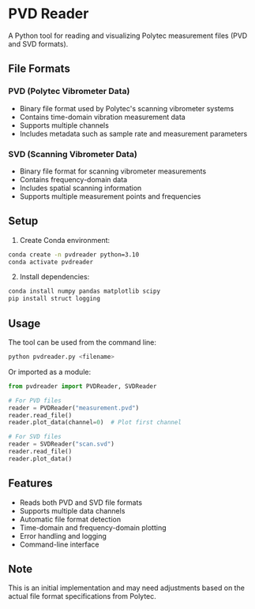 # PVD Reader

A Python tool for reading and visualizing Polytec measurement files (PVD and SVD formats).

## File Formats

### PVD (Polytec Vibrometer Data)
- Binary file format used by Polytec's scanning vibrometer systems
- Contains time-domain vibration measurement data
- Supports multiple channels
- Includes metadata such as sample rate and measurement parameters

### SVD (Scanning Vibrometer Data)
- Binary file format for scanning vibrometer measurements
- Contains frequency-domain data
- Includes spatial scanning information
- Supports multiple measurement points and frequencies

## Setup

1. Create Conda environment:
```bash
conda create -n pvdreader python=3.10
conda activate pvdreader
```

2. Install dependencies:
```bash
conda install numpy pandas matplotlib scipy
pip install struct logging
```

## Usage

The tool can be used from the command line:
```bash
python pvdreader.py <filename>
```

Or imported as a module:
```python
from pvdreader import PVDReader, SVDReader

# For PVD files
reader = PVDReader("measurement.pvd")
reader.read_file()
reader.plot_data(channel=0)  # Plot first channel

# For SVD files
reader = SVDReader("scan.svd")
reader.read_file()
reader.plot_data()
```

## Features
- Reads both PVD and SVD file formats
- Supports multiple data channels
- Automatic file format detection
- Time-domain and frequency-domain plotting
- Error handling and logging
- Command-line interface

## Note
This is an initial implementation and may need adjustments based on the actual file format specifications from Polytec.
